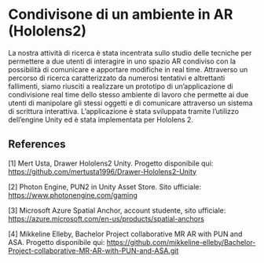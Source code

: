 # Condivisone di un ambiente in AR (Hololens2)

La nostra attività di ricerca è stata incentrata sullo studio delle tecniche per permettere a due utenti di interagire in uno spazio AR condiviso con la possibilità di comunicare e apportare modifiche in real time. Attraverso un percorso di ricerca caratterizzato da numerosi tentativi e altrettanti fallimenti,  siamo riusciti a realizzare un prototipo di un’applicazione di condivisione real time dello stesso ambiente di lavoro che permette ai due utenti di manipolare gli stessi oggetti e di comunicare attraverso un sistema di scrittura interattiva. L’applicazione è stata sviluppata tramite l’utilizzo dell’engine Unity ed è stata implementata per Hololens 2.

## References
[1]	Mert Usta, Drawer Hololens2 Unity. Progetto disponibile qui: https://github.com/mertusta1996/Drawer-Hololens2-Unity 

[2]	Photon Engine, PUN2 in Unity Asset Store. Sito ufficiale: https://www.photonengine.com/gaming 

[3]	Microsoft Azure Spatial Anchor, account studente, sito ufficiale:  https://azure.microsoft.com/en-us/products/spatial-anchors

[4]	Mikkeline Elleby, Bachelor Project collaborative MR AR with PUN and ASA. Progetto disponibile qui: https://github.com/mikkeline-elleby/Bachelor-Project-collaborative-MR-AR-with-PUN-and-ASA.git

